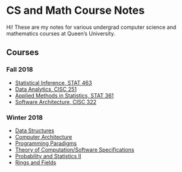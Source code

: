 # CS and Math Course Notes

Hi! These are my notes for various undergrad computer science and mathematics courses at Queen’s University.

## Courses

### Fall 2018 
* [Statistical Inference, STAT 463]()
* [Data Analytics, CISC 251]()
* [Applied Methods in Statistics, STAT 361]()
* [Software Architecture, CISC 322]()

### Winter 2018
* [Data Structures](http://karishmadaga.com/course-notes/cisc235.html)
* [Computer Architecture](http://karishmadaga.com/course-notes/cisc221.html)
* [Programming Paradigms](http://karishmadaga.com/course-notes/cisc260.html)
* [Theory of Computation/Software Specifications](http://karishmadaga.com/course-notes/cisc223.html)
* [Probability and Statistics II](http://karishmadaga.com/course-notes/stat269.html)
* [Rings and Fields](http://karishmadaga.com/course-notes/math210.html)


